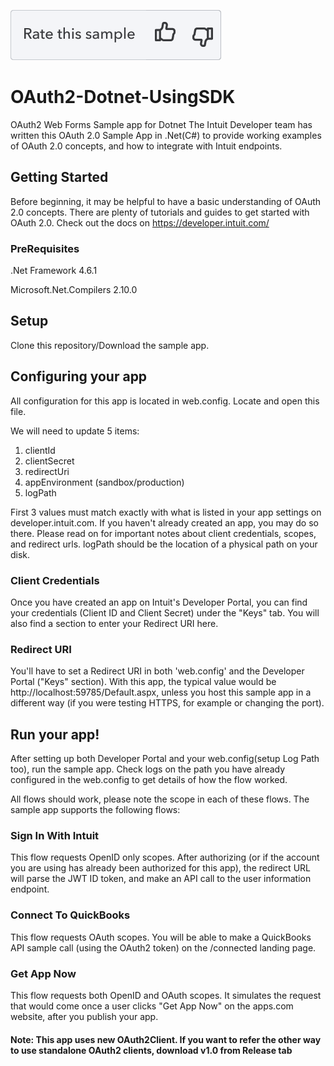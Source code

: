 [![Rate your Sample](views/Ratesample.png)][ss1][![Yes](views/Thumbup.png)][ss2][![No](views/Thumbdown.png)][ss3] 

# OAuth2-Dotnet-UsingSDK
OAuth2 Web Forms Sample app for Dotnet
The Intuit Developer team has written this OAuth 2.0 Sample App in .Net(C#) to provide working examples of OAuth 2.0 concepts, and how to integrate with Intuit endpoints.

## Getting Started

Before beginning, it may be helpful to have a basic understanding of OAuth 2.0 concepts. There are plenty of tutorials and guides to get started with OAuth 2.0. Check out the docs on https://developer.intuit.com/

### PreRequisites

.Net Framework 4.6.1

Microsoft.Net.Compilers 2.10.0

## Setup
Clone this repository/Download the sample app.

## Configuring your app

All configuration for this app is located in web.config. Locate and open this file.

We will need to update 5 items:

1. clientId
2. clientSecret
3. redirectUri
4. appEnvironment (sandbox/production)
5. logPath

First 3 values must match exactly with what is listed in your app settings on developer.intuit.com. If you haven't already created an app, you may do so there. Please read on for important notes about client credentials, scopes, and redirect urls.
logPath should be the location of a physical path on your disk.


### Client Credentials

Once you have created an app on Intuit's Developer Portal, you can find your credentials (Client ID and Client Secret) under the "Keys" tab. You will also find a section to enter your Redirect URI here.

### Redirect URI
You'll have to set a Redirect URI in both 'web.config' and the Developer Portal ("Keys" section). With this app, the typical value would be http://localhost:59785/Default.aspx, unless you host this sample app in a different way (if you were testing HTTPS, for example or changing the port).


## Run your app!

After setting up both Developer Portal and your web.config(setup Log Path too), run the sample app. Check logs on the path you have already configured in the web.config to get details of how the flow worked.

All flows should work, please note the scope in each of these flows. The sample app supports the following flows:

### Sign In With Intuit 
This flow requests OpenID only scopes. After authorizing (or if the account you are using has already been authorized for this app), the redirect URL will parse the JWT ID token, and make an API call to the user information endpoint.

### Connect To QuickBooks 
This flow requests OAuth scopes. You will be able to make a QuickBooks API sample call (using the OAuth2 token) on the /connected landing page.

### Get App Now 
This flow requests both OpenID and OAuth scopes. It simulates the request that would come once a user clicks "Get App Now" on the apps.com website, after you publish your app.

#### Note: This app uses new OAuth2Client. If you want to refer the other way to use standalone OAuth2 clients, download v1.0 from Release tab

[ss1]: #
[ss2]: https://customersurveys.intuit.com/jfe/form/SV_9LWgJBcyy3NAwHc?check=Yes&checkpoint=OAuth2-Dotnet_UsingSDK&pageUrl=github
[ss3]: https://customersurveys.intuit.com/jfe/form/SV_9LWgJBcyy3NAwHc?check=No&checkpoint=OAuth2-Dotnet_UsingSDK&pageUrl=github
